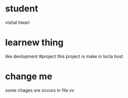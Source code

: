 # student 
vishal tiwari
# learnew thing 
like devlopment
#project 
this project is make in locla host

# change me
 some chages sre occurs in file.vv
